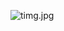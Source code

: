 ![timg.jpg](http://upload-images.jianshu.io/upload_images/6393906-db7231586f4f794f.jpg?imageMogr2/auto-orient/strip%7CimageView2/2/w/1240)
